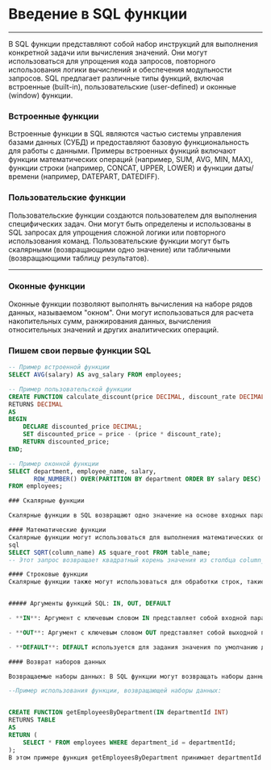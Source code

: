 ﻿# Введение в SQL функции

---
В SQL функции представляют собой набор инструкций для выполнения конкретной задачи или вычисления значений. Они могут использоваться для упрощения кода запросов, повторного использования логики вычислений и обеспечения модульности запросов. SQL предлагает различные типы функций, включая встроенные (built-in), пользовательские (user-defined) и оконные (window) функции.

### Встроенные функции

Встроенные функции в SQL являются частью системы управления базами данных (СУБД) и предоставляют базовую функциональность для работы с данными. Примеры встроенных функций включают функции математических операций (например, SUM, AVG, MIN, MAX), функции строки (например, CONCAT, UPPER, LOWER) и функции даты/времени (например, DATEPART, DATEDIFF).

### Пользовательские функции

Пользовательские функции создаются пользователем для выполнения специфических задач. Они могут быть определены и использованы в SQL запросах для упрощения сложной логики или повторного использования команд. Пользовательские функции могут быть скалярными (возвращающими одно значение) или табличными (возвращающими таблицу результатов).

---

### Оконные функции

Оконные функции позволяют выполнять вычисления на наборе рядов данных, называемом "окном". Они могут использоваться для расчета накопительных сумм, ранжирования данных, вычисления относительных значений и других аналитических операций.

### Пишем свои первые функции SQL

```sql
-- Пример встроенной функции
SELECT AVG(salary) AS avg_salary FROM employees;

-- Пример пользовательской функции
CREATE FUNCTION calculate_discount(price DECIMAL, discount_rate DECIMAL)
RETURNS DECIMAL
AS
BEGIN
    DECLARE discounted_price DECIMAL;
    SET discounted_price = price - (price * discount_rate);
    RETURN discounted_price;
END;

-- Пример оконной функции
SELECT department, employee_name, salary, 
       ROW_NUMBER() OVER(PARTITION BY department ORDER BY salary DESC) AS rank_by_salary
FROM employees;

### Скалярные функции 

Скалярные функции в SQL возвращают одно значение на основе входных параметров. Они могут использоваться в SQL запросах для различных целей, таких как преобразование данных, выполнение вычислений, обработка строк и дат, и многих других операций. Вот несколько примеров скалярных функций:

#### Математические функции
Скалярные функции могут использоваться для выполнения математических операций, таких как сложение, вычитание, умножение, деление и возведение в степень. Например:
sql
SELECT SQRT(column_name) AS square_root FROM table_name;
-- Этот запрос возвращает квадратный корень значения из столбца column_name.

#### Строковые функции
Скалярные функции также могут использоваться для обработки строк, такие как конкатенация строк, изменение регистра, извлечение подстрок и другие операции. Например:


##### Аргументы функций SQL: IN, OUT, DEFAULT

- **IN**: Аргумент с ключевым словом IN представляет собой входной параметр для функции. Это означает, что значение этого аргумента передается в функцию извне.

- **OUT**: Аргумент с ключевым словом OUT представляет собой выходной параметр для функции. Это означает, что значение этого аргумента будет возвращено из функции и может быть использовано вне функции.

- **DEFAULT**: DEFAULT используется для задания значения по умолчанию для аргумента функции. Если значение не передается для аргумента, которому установлено значение по умолчанию, будет использовано значение по умолчанию.

#### Возврат наборов данных

Возвращаемые наборы данных: В SQL функции могут возвращать наборы данных в виде результирующих наборов, что позволяет функции возвращать не только одно значение, а целый набор результатов. Такие функции обычно называются "табличными" функциями или функциями, возвращающими таблицы.

--Пример использования функции, возвращающей наборы данных:


CREATE FUNCTION getEmployeesByDepartment(IN departmentId INT)
RETURNS TABLE
AS
RETURN (
    SELECT * FROM employees WHERE department_id = departmentId;
);
В этом примере функция getEmployeesByDepartment принимает departmentId в качестве параметра и возвращает все записи из таблицы employees для указанного отдела.